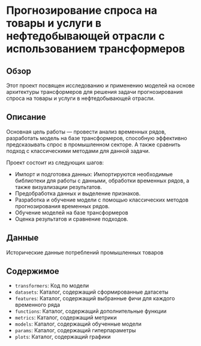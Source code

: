 # Прогнозирование спроса на товары и услуги в нефтедобывающей отрасли с использованием трансформеров

## Обзор
Этот проект посвящен исследованию и применению моделей на основе архитектуры трансформеров для решения задачи прогнозирования спроса на товары и услуги в нефтедобывающей отрасли.

## Описание
Основная цель работы — провести анализ временных рядов, разработать модель на базе трансформеров, способную эффективно предсказывать спрос в промышленном секторе. А также сравнить подход с классическими методами для данной задачи.

Проект состоит из следующих шагов:
- Импорт и подготовка данных: Импортируются необходимые библиотеки для работы с данными, обработки временных рядов, а также визуализации результатов.
- Предобработка данных и выделение признаков.
- Разработка и обучение модели с помощью классических методов прогнозирования временных рядов.
- Обучение моделей на базе трансформеров
- Оценка результатов и сравнение подходов.

## Данные
Исторические данные потреблений промышленных товаров

## Содержимое
- `transformers`: Код по модели
- `datasets`: Каталог, содержащий сформированные датасеты
- `features`: Каталог, содержащий выбранные фичи для каждого временного ряда
- `functions`: Каталог, содержащий дополнительные функции
- `metrics`: Каталог, содержащий метрики
- `models`: Каталог, содержащий обученные модели
- `params`: Каталог, содержащий гиперпараметры
- `plots`: Каталог, содержащий графики